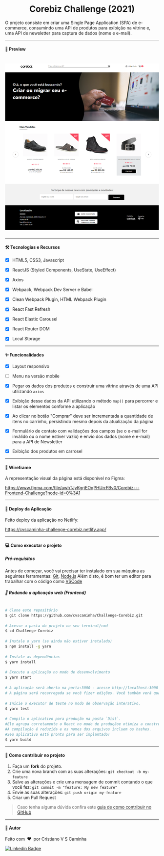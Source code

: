 <h1 align="center">
    Corebiz Challenge (2021)
</h1>
O projeto consiste em criar uma Single Page Application (SPA) de e-commerce, consumindo uma API de produtos para exibição na vitrine e, uma API de newsletter para captura de dados (nome e e-mail).




---

#### 👀 Preview



<h1 align="center">
    <img alt="Desafio Corebiz" title="Desafio Corebiz" src="src/assets/images/previewChallenge.png" />
</h1>



---

#### 🛠 Tecnologias e Recursos 

- [x] HTML5, CSS3, Javascript
- [x] ReactJS (Styled Components, UseState, UseEffect)
- [x] Axios
- [x] Webpack, Webpack Dev Server e Babel
- [x] Clean Webpack Plugin, HTML Webpack Plugin
- [x] React Fast Refresh
- [x] React Elastic Carousel
- [x] React Router DOM
- [x] Local Storage



---

#### ✨ Funcionalidades

- [x]  Layout responsivo
- [ ]  Menu na versão mobile
- [x]  Pegar os dados dos produtos e construir uma vitrine através de uma API utilizando `axios`
- [x]  Exibição desse dados da API utilizando o método `map()` para percorrer e listar os elementos conforme a aplicação
- [x]  Ao clicar no botão "Comprar" deve ser incrementada a quantidade de itens no carrinho, persistindo mesmo depois da atualização da página
- [x]  Formulário de contato com validações dos campos (se o e-mail for inválido ou o nome estiver vazio) e envio dos dados (nome e e-mail) para a API de Newsletter
- [x]  Exibição dos produtos em carrosel



----

#### 🎨 Wireframe

A representação visual da página está disponível no Figma:

https://www.figma.com/file/awhTJyKgrjEOqPHUrrFBv0/Corebiz---Frontend-Challenge?node-id=0%3A1



---

#### 🚀 Deploy da Aplicação

Feito deploy da aplicação no Netlify:

https://cvscaminha-challenge-corebiz.netlify.app/



---

#### 💻 Como executar o projeto

##### Pré-requisitos

Antes de começar, você vai precisar ter instalado em sua máquina as seguintes ferramentas:
[Git](https://git-scm.com), [Node.js](https://nodejs.org/en/)
Além disto, é bom ter um editor para trabalhar com o código como [VSCode](https://code.visualstudio.com/)

##### 🧭 Rodando a aplicação web (Frontend)

```bash

# Clone este repositório
$ git clone https://github.com/cvscaminha/Challenge-Corebiz.git

# Acesse a pasta do projeto no seu terminal/cmd
$ cd Challenge-Corebiz

# Instale o yarn (se ainda não estiver instalado)
$ npm install -g yarn

# Instale as dependências
$ yarn install

# Execute a aplicação no modo de desenvolvimento
$ yarn start

# A aplicação será aberta na porta:3000 - acesse http://localhost:3000
# A página será recarregada se você fizer edições. Você também verá quaisquer erros de lint no console.

# Inicie o executor de teste no modo de observação interativo.
$ yarn test

# Compila o aplicativo para produção na pasta `Dist`.
#Ele agrupa corretamente o React no modo de produçãoe otimiza a construção para o melhor desempenho.
#A compilação é reduzida e os nomes dos arquivos incluem os hashes.
#Seu aplicativo está pronto para ser implantado!
$ yarn build

```


---

#### 💪 Como contribuir no projeto

1. Faça um **fork** do projeto.
2. Crie uma nova branch com as suas alterações: `git checkout -b my-feature`
3. Salve as alterações e crie uma mensagem de commit contando o que você fez: `git commit -m "feature: My new feature"`
4. Envie as suas alterações: `git push origin my-feature`
5. Criar um Pull Request

> Caso tenha alguma dúvida confira este [guia de como contribuir no GitHub](./CONTRIBUTING.md)



---

#### 🦸 Autor

Feito com&ensp;❤️&ensp;por Cristiano V S Caminha&ensp;

[![Linkedin Badge](https://img.shields.io/badge/-Cristiano%20Caminha-blue?style=flat-square&logo=Linkedin&logoColor=white&link=https://www.linkedin.com/in/cristianocaminha/)](https://www.linkedin.com/in/cristianocaminha/)

